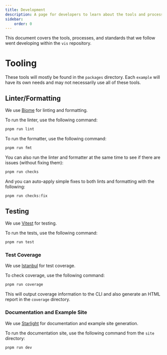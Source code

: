 ```yaml
---
title: Development
description: A page for developers to learn about the tools and processes used in the `vis` repository.
sidebar:
    order: 0
---
```


This document covers the tools, processes, and standards that we follow went developing within the `vis` repository.

# Tooling

These tools will mostly be found in the `packages` directory. Each `example` will have its own needs and may not necessarily use all of these tools.

## Linter/Formatting
We use [Biome](https://biomejs.dev) for linting and formatting.

To run the linter, use the following command:
```sh
pnpm run lint
```

To run the formatter, use the following command:
```sh
pnpm run fmt
```

You can also run the linter and formatter at the same time to see if there are issues (without fixing them):
```sh
pnpm run checks
```

And you can auto-apply simple fixes to both lints and formatting with the following:
```sh
pnpm run checks:fix
```

## Testing
We use [Vitest](https://vitest.dev/) for testing.

To run the tests, use the following command:
```sh
pnpm run test
```

### Test Coverage
We use [Istanbul](https://istanbul.js.org/) for test coverage.

To check coverage, use the following command:
```sh
pnpm run coverage
```

This will output coverage information to the CLI and also generate an HTML report in the `coverage` directory.

### Documentation and Example Site
We use [Starlight](https://starlight.astro.build/) for documentation and example site generation.

To run the documentation site, use the following command from the `site` directory:
```sh
pnpm run dev
```
